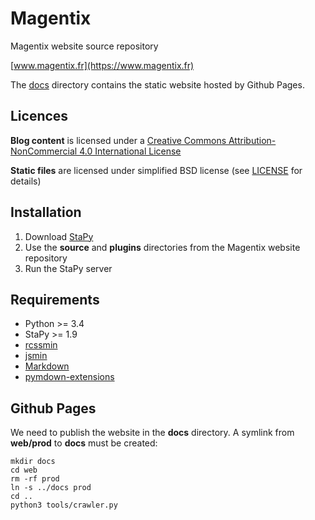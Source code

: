 # Magentix

Magentix website source repository

[www.magentix.fr](https://www.magentix.fr)

The [docs](docs) directory contains the static website hosted by Github Pages.

## Licences

**Blog content** is licensed under a [Creative Commons Attribution-NonCommercial 4.0 International License](https://creativecommons.org/licenses/by-nc/4.0/)

**Static files** are licensed under simplified BSD license (see [LICENSE](LICENCE) for details)

## Installation

1. Download [StaPy](https://codeberg.org/magentix/stapy)
2. Use the **source** and **plugins** directories from the Magentix website repository
3. Run the StaPy server

## Requirements

- Python >= 3.4
- StaPy >= 1.9
- [rcssmin](https://pypi.org/project/rcssmin/)
- [jsmin](https://pypi.org/project/jsmin/)
- [Markdown](https://pypi.org/project/Markdown/)
- [pymdown-extensions](https://pypi.org/project/pymdown-extensions/)

## Github Pages

We need to publish the website in the **docs** directory. A symlink from **web/prod** to **docs** must be created:

```shell
mkdir docs
cd web
rm -rf prod
ln -s ../docs prod
cd ..
python3 tools/crawler.py
```